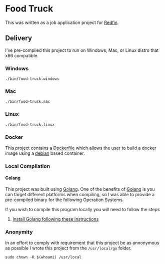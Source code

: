 # Food Truck

This was written as a job application project for [Redfin](https://redfin.com).

## Delivery

I've pre-compiled this project to run on Windows, Mac, or Linux distro that x86 compatible. 

### Windows

`./bin/food-truck.windows`

### Mac

`./bin/food-truck.mac`

### Linux

`./bin/food-truck.linux`

### Docker

This project contains a [Dockerfile](https://docs.docker.com/engine/reference/builder/) which allows the user to build a docker image using a [debian](https://www.debian.org/) based container.

### Local Compilation

#### Golang

This project was built using [Golang](https://golang.org). One of the benefits of [Golang](https://golang.org) is you can target different platforms when compiling, so I was able to provide a pre-compiled binary for the following Operation Systems.

If you wish to compile this program locally you will need to follow the steps

1. [Install Golang following these instructions](https://golang.org/doc/install)

### Anonymity

In an effort to comply with requirement that this project be as annonymous as possible I wrote this project from the `/usr/local/go` folder. 

`sudo chown -R $(whoami) /usr/local`

